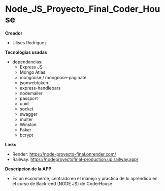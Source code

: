# Node_JS_Proyecto_Final_Coder_House

**Creador**
* Ulises Rodriguez

**Tecnologias usadas**
* dependencias:
    * Express JS
    * Mongo Atlas
    * mongoose / mongoose-paginate
    * jsonwebtoken
    * express-handlebars
    * nodemailer
    * passport
    * uuid
    * socket
    * swagger
    * multer
    * Winston
    * Faker
    * bcrypt

**Links**
* Render: https://node-proyecto-final.onrender.com/
* Railway: https://nodeproyectofinal-production.up.railway.app/

**Descripcion de la APP**
* Es un ecommerce, centrado en el manejo y practica de lo aprendido en el curso de Back-end (NODE JS) de CoderHouse